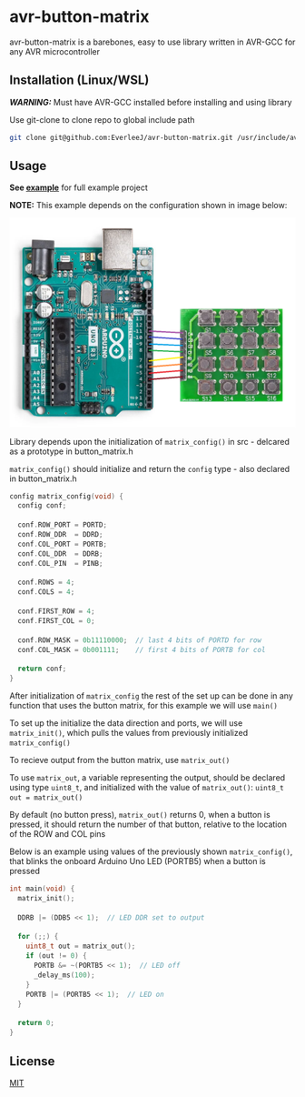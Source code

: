 # avr-button-matrix

avr-button-matrix is a barebones, easy to use library written in AVR-GCC for any AVR microcontroller

## Installation (Linux/WSL)
***WARNING:*** Must have AVR-GCC installed before installing and using library

Use git-clone to clone repo to global include path

```bash
git clone git@github.com:EverleeJ/avr-button-matrix.git /usr/include/avr-button-matrix
```

## Usage
**See [example](https://github.com/EverleeJ/avr-button-matrix/tree/main/example/example.c)** for full example project

**NOTE:** This example depends on the configuration shown in image below:

![example_config.png](example/example_config.png)

Library depends upon the initialization of `matrix_config()` in src - delcared as a prototype in button_matrix.h

`matrix_config()` should initialize and return the `config` type - also declared in button_matrix.h

```c
config matrix_config(void) {
  config conf;

  conf.ROW_PORT = PORTD;
  conf.ROW_DDR  = DDRD;
  conf.COL_PORT = PORTB;
  conf.COL_DDR  = DDRB;
  conf.COL_PIN  = PINB;

  conf.ROWS = 4;
  conf.COLS = 4;

  conf.FIRST_ROW = 4;
  conf.FIRST_COL = 0;

  conf.ROW_MASK = 0b11110000;  // last 4 bits of PORTD for row
  conf.COL_MASK = 0b001111;    // first 4 bits of PORTB for col

  return conf;
}
```

After initialization of `matrix_config` the rest of the set up can be done in any function that uses the button matrix, for this example we will use `main()`

To set up the initialize the data direction and ports, we will use `matrix_init()`, which pulls the values from previously initialized `matrix_config()`

To recieve output from the button matrix, use `matrix_out()`

To use `matrix_out`, a variable representing the output, should be declared using type `uint8_t`, and initialized with the value of `matrix_out()`: `uint8_t out = matrix_out()`

By default (no button press), `matrix_out()` returns 0, when a button is pressed, it should return the number of that button, relative to the location of the ROW and COL pins

Below is an example using values of the previously shown `matrix_config()`, that blinks the onboard Arduino Uno LED (PORTB5) when a button is pressed

```c
int main(void) {
  matrix_init();

  DDRB |= (DDB5 << 1);  // LED DDR set to output

  for (;;) {
    uint8_t out = matrix_out();
    if (out != 0) {
      PORTB &= ~(PORTB5 << 1);  // LED off
      _delay_ms(100);
    }
    PORTB |= (PORTB5 << 1);  // LED on
  }

  return 0;
}
```



## License
[MIT](https://github.com/EverleeJ/avr-button-matrix/blob/main/LICENSE)
